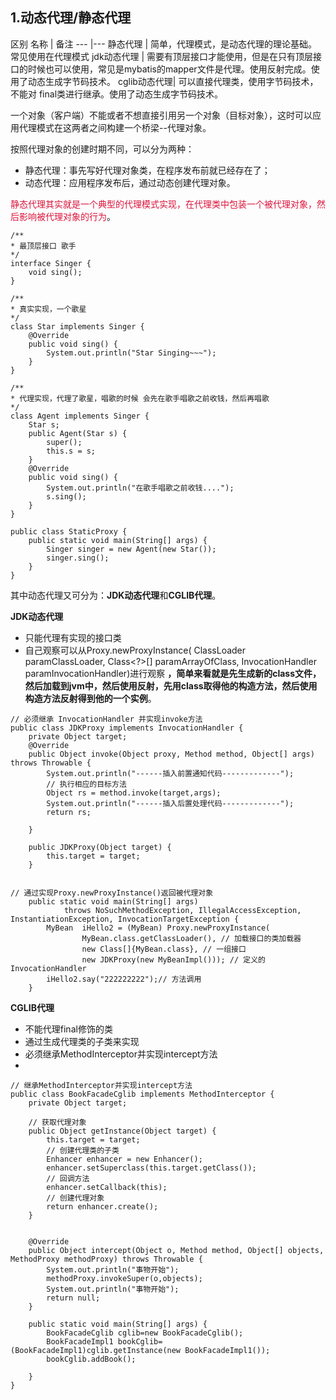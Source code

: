 ## 1.动态代理/静态代理
区别
名称 | 备注
---  |---
静态代理     | 简单，代理模式，是动态代理的理论基础。常见使用在代理模式
jdk动态代理  | 需要有顶层接口才能使用，但是在只有顶层接口的时候也可以使用，常见是mybatis的mapper文件是代理。使用反射完成。使用了动态生成字节码技术。
cglib动态代理| 可以直接代理类，使用字节码技术，不能对 final类进行继承。使用了动态生成字节码技术。

一个对象（客户端）不能或者不想直接引用另一个对象（目标对象），这时可以应用代理模式在这两者之间构建一个桥梁--代理对象。

按照代理对象的创建时期不同，可以分为两种：
- 静态代理：事先写好代理对象类，在程序发布前就已经存在了；
- 动态代理：应用程序发布后，通过动态创建代理对象。

<font face="微软雅黑" color=#DC143C>静态代理其实就是一个典型的代理模式实现，在代理类中包装一个被代理对象，然后影响被代理对象的行为</font>。

```
/**
* 最顶层接口 歌手
*/
interface Singer {
    void sing();
}

/**
* 真实实现，一个歌星
*/
class Star implements Singer {
    @Override
    public void sing() {
        System.out.println("Star Singing~~~");
    }
}

/**
* 代理实现，代理了歌星，唱歌的时候 会先在歌手唱歌之前收钱，然后再唱歌
*/
class Agent implements Singer {
    Star s;
    public Agent(Star s) {
        super();
        this.s = s;
    }
    @Override
    public void sing() {
        System.out.println("在歌手唱歌之前收钱....");
        s.sing();
    }
}

public class StaticProxy {
    public static void main(String[] args) {
        Singer singer = new Agent(new Star());
        singer.sing();
    }
}

```

其中动态代理又可分为：**JDK动态代理**和**CGLIB代理**。

**JDK动态代理**

- 只能代理有实现的接口类
- 自己观察可以从Proxy.newProxyInstance( ClassLoader paramClassLoader,  Class<?>[] paramArrayOfClass,  InvocationHandler paramInvocationHandler)进行观察
**，简单来看就是先生成新的class文件，然后加载到jvm中，然后使用反射，先用class取得他的构造方法，然后使用构造方法反射得到他的一个实例**。

```
// 必须继承 InvocationHandler 并实现invoke方法
public class JDKProxy implements InvocationHandler {
    private Object target;
    @Override
    public Object invoke(Object proxy, Method method, Object[] args) throws Throwable {
        System.out.println("------插入前置通知代码-------------");
        // 执行相应的目标方法
        Object rs = method.invoke(target,args);
        System.out.println("------插入后置处理代码-------------");
        return rs;

    }

    public JDKProxy(Object target) {
        this.target = target;
    }


// 通过实现Proxy.newProxyInstance()返回被代理对象
    public static void main(String[] args)
            throws NoSuchMethodException, IllegalAccessException, InstantiationException, InvocationTargetException {
        MyBean  iHello2 = (MyBean) Proxy.newProxyInstance(
                MyBean.class.getClassLoader(), // 加载接口的类加载器
                new Class[]{MyBean.class}, // 一组接口
                new JDKProxy(new MyBeanImpl())); // 定义的InvocationHandler
        iHello2.say("222222222");// 方法调用
    }
```


**CGLIB代理**
- 不能代理final修饰的类
- 通过生成代理类的子类来实现
- 必须继承MethodInterceptor并实现intercept方法
- 

```
// 继承MethodInterceptor并实现intercept方法
public class BookFacadeCglib implements MethodInterceptor {
    private Object target;

    // 获取代理对象
    public Object getInstance(Object target) {
        this.target = target;
        // 创建代理类的子类
        Enhancer enhancer = new Enhancer();
        enhancer.setSuperclass(this.target.getClass());
        // 回调方法
        enhancer.setCallback(this);
        // 创建代理对象
        return enhancer.create();
    }


    @Override
    public Object intercept(Object o, Method method, Object[] objects, MethodProxy methodProxy) throws Throwable {
        System.out.println("事物开始");
        methodProxy.invokeSuper(o,objects);
        System.out.println("事物开始");
        return null;
    }

    public static void main(String[] args) {
        BookFacadeCglib cglib=new BookFacadeCglib();
        BookFacadeImpl1 bookCglib=(BookFacadeImpl1)cglib.getInstance(new BookFacadeImpl1());
        bookCglib.addBook();

    }
}
```


